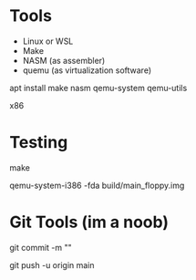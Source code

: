 # Tools
- Linux or WSL
- Make
- NASM (as assembler)
- quemu (as virtualization software)

apt install make nasm qemu-system qemu-utils


x86

# Testing

  make

  qemu-system-i386 -fda build/main_floppy.img

# Git Tools (im a noob)

  git commit -m ""

  git push -u origin main
